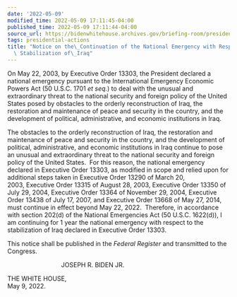 ```yaml
---
date: '2022-05-09'
modified_time: 2022-05-09 17:11:45-04:00
published_time: 2022-05-09 17:11:44-04:00
source_url: https://bidenwhitehouse.archives.gov/briefing-room/presidential-actions/2022/05/09/notice-on-the-continuation-of-the-national-emergency-with-respect-to-the-stabilization-of-iraq-2/
tags: presidential-actions
title: "Notice on the\_Continuation of the National Emergency with Respect to the\
  \ Stabilization of\_Iraq"
---
```

 
On May 22, 2003, by Executive Order 13303, the President declared a
national emergency pursuant to the International Emergency Economic
Powers Act (50 U.S.C. 1701 *et seq.*) to deal with the unusual and
extraordinary threat to the national security and foreign policy of the
United States posed by obstacles to the orderly reconstruction of Iraq,
the restoration and maintenance of peace and security in the country,
and the development of political, administrative, and economic
institutions in Iraq.

The obstacles to the orderly reconstruction of Iraq, the restoration and
maintenance of peace and security in the country, and the development of
political, administrative, and economic institutions in Iraq continue to
pose an unusual and extraordinary threat to the national security and
foreign policy of the United States.  For this reason, the national
emergency declared in Executive Order 13303, as modified in scope and
relied upon for additional steps taken in Executive Order 13290 of March
20, 2003, Executive Order 13315 of August 28, 2003, Executive Order
13350 of July 29, 2004, Executive Order 13364 of November 29, 2004,
Executive Order 13438 of July 17, 2007, and Executive Order 13668 of May
27, 2014, must continue in effect beyond May 22, 2022.  Therefore, in
accordance with section 202(d) of the National Emergencies Act (50
U.S.C. 1622(d)), I am continuing for 1 year the national emergency with
respect to the stabilization of Iraq declared in Executive Order 13303.

This notice shall be published in the *Federal Register* and transmitted
to the Congress.

                               JOSEPH R. BIDEN JR.

THE WHITE HOUSE,      
May 9, 2022.
